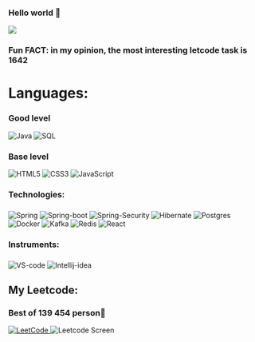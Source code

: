 ### <p>Hello world :wave:</p>
![](https://github.com/char1ks/aboutMe/blob/main/download.gif)<!-- If you want the template for my gif, email me! -->
### Fun FACT: in my opinion, the most interesting letcode task is 1642

### <h1>Languages:</h1>
###
### Good level
![Java](https://img.shields.io/badge/Java-ED8B00?style=for-the-badge&logo=openjdk&logoColor=white)
![SQL](https://img.shields.io/badge/-SQL-000?&logo=MySQL)

### Base level 
![HTML5](https://img.shields.io/badge/html5-%23E34F26.svg?style=for-the-badge&logo=html5&logoColor=white)
![CSS3](https://img.shields.io/badge/css3-%231572B6.svg?style=for-the-badge&logo=css3&logoColor=white)
![JavaScript](https://img.shields.io/badge/-JavaScript-000?&logo=JavaScript)
###
### Technologies:
###
![Spring](https://img.shields.io/badge/-Spring-000?&logo=Spring)
![Spring-boot](https://img.shields.io/badge/SpringBoot-6DB33F?style=flat-square&logo=Spring&logoColor=white)
![Spring-Security](https://img.shields.io/badge/Spring%20Security-6DB33F?style=for-the-badge&logo=springsecurity&logoColor=white)
![Hibernate](https://img.shields.io/badge/Hibernate-59666C?style=flat&logo=Hibernate&logoColor=white)
![Postgres](https://img.shields.io/badge/postgres-%23316192.svg?style=for-the-badge&logo=postgresql&logoColor=white)
<br>
![Docker](https://img.shields.io/badge/-Docker-000?&logo=Docker)
![Kafka](https://img.shields.io/badge/Apache_Kafka-231F20?style=for-the-badge&logo=apache-kafka&logoColor=white)
![Redis](https://img.shields.io/badge/-Redis-000?&logo=Redis)
![React](https://img.shields.io/badge/-React-000?&logo=React)
###
### Instruments:
###
![VS-code](https://img.shields.io/badge/Visual_Studio-5C2D91?style=for-the-badge&logo=visual%20studio&logoColor=white)
![Intellij-idea](https://img.shields.io/badge/Intellij%20Idea-000?logo=intellij-idea&style=for-the-badge)
###
### <h2>My Leetcode:</h2>
### Best of 139 454 person🥵
<a href="https://leetcode.com/u/char1ks/">
    <img src="https://img.shields.io/badge/LeetCode-000000?style=for-the-badge&logo=LeetCode&logoColor=#d16c06" alt="LeetCode">
</a>

<img src="https://github.com/char1ks/aboutMe/blob/main/Снимок%20экрана%202024-07-24%20в%2022.37.11.png" alt="Leetcode Screen">


